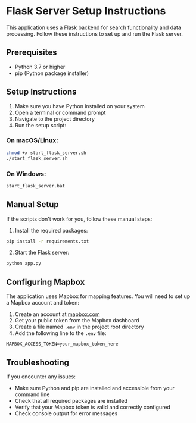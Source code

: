 
# Flask Server Setup Instructions

This application uses a Flask backend for search functionality and data processing. Follow these instructions to set up and run the Flask server.

## Prerequisites

- Python 3.7 or higher
- pip (Python package installer)

## Setup Instructions

1. Make sure you have Python installed on your system
2. Open a terminal or command prompt
3. Navigate to the project directory
4. Run the setup script:

### On macOS/Linux:
```bash
chmod +x start_flask_server.sh
./start_flask_server.sh
```

### On Windows:
```bash
start_flask_server.bat
```

## Manual Setup

If the scripts don't work for you, follow these manual steps:

1. Install the required packages:
```bash
pip install -r requirements.txt
```

2. Start the Flask server:
```bash
python app.py
```

## Configuring Mapbox

The application uses Mapbox for mapping features. You will need to set up a Mapbox account and token:

1. Create an account at [mapbox.com](https://www.mapbox.com/)
2. Get your public token from the Mapbox dashboard
3. Create a file named `.env` in the project root directory
4. Add the following line to the `.env` file:
```
MAPBOX_ACCESS_TOKEN=your_mapbox_token_here
```

## Troubleshooting

If you encounter any issues:

- Make sure Python and pip are installed and accessible from your command line
- Check that all required packages are installed
- Verify that your Mapbox token is valid and correctly configured
- Check console output for error messages
